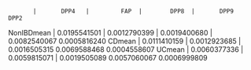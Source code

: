            |       DPP4   |         FAP  |        DPP8  |       DPP9         DPP2
NonIBDmean | 0.0195541501 | 0.0012790399 | 0.0019400680 | 0.0082540067 0.0005816240
CDmean     | 0.0111410159 | 0.0012923685 | 0.0016505315 0.0069588468 0.0004558607
UCmean     | 0.0060377336 | 0.0059815071 | 0.0019505089 0.0057060067 0.0006999809